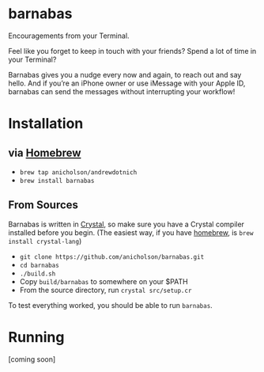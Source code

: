 # barnabas

Encouragements from your Terminal.

Feel like you forget to keep in touch with your friends?
Spend a lot of time in your Terminal?

Barnabas gives you a nudge every now and again, to reach out and say hello. And if you’re an iPhone owner or use iMessage with your Apple ID, barnabas can send the messages without interrupting your workflow!

# Installation

## via [Homebrew][brew]

- `brew tap anicholson/andrewdotnich`
- `brew install barnabas`

## From Sources

Barnabas is written in [Crystal][crystal], so make sure you have a Crystal compiler installed before you begin. (The easiest way, if you have [homebrew][brew], is `brew install crystal-lang`)

- `git clone https://github.com/anicholson/barnabas.git`
- `cd barnabas`
- `./build.sh`
- Copy `build/barnabas` to somewhere on your $PATH
- From the source directory, run `crystal src/setup.cr`

To test everything worked, you should be able to run `barnabas`.

# Running

[coming soon]

[crystal]: http://crystal-lang.org/
[brew]: http://brew.sh/